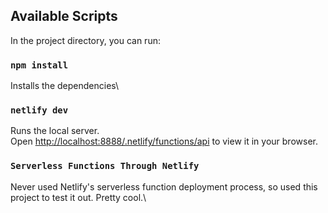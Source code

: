 ## Available Scripts

In the project directory, you can run:

### `npm install`

Installs the dependencies\

### `netlify dev`

Runs the local server.\
Open [http://localhost:8888/.netlify/functions/api](http://localhost:8888/.netlify/functions/api) to view it in your browser.

### `Serverless Functions Through Netlify`

Never used Netlify's serverless function deployment process, so used this project to test it out. Pretty cool.\